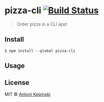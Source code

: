 # pizza-cli [![Build Status](https://travis-ci.com/xxczaki/pizza-cli.svg?branch=master)](https://travis-ci.com/xxczaki/pizza-cli)

> Order pizza in a CLI app!


## Install

```
$ npm install --global pizza-cli
```


## Usage


## License

MIT © [Antoni Kepinski](https://kepinski.me)
